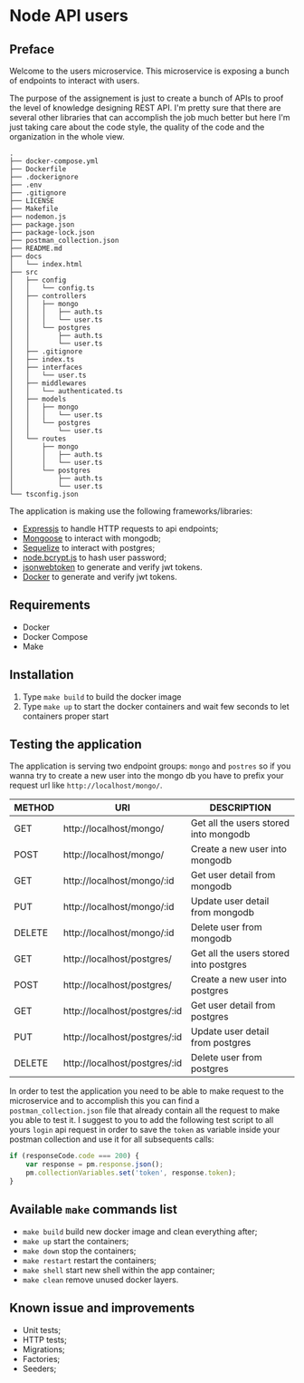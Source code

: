 # Node API users

## Preface

Welcome to the users microservice.
This microservice is exposing a bunch of endpoints to interact with users.

The purpose of the assignement is just to create a bunch of APIs to proof the level of knowledge designing REST API.
I'm pretty sure that there are several other libraries that can accomplish the job much better but here I'm just
taking care about the code style, the quality of the code and the organization in the whole view. 

```
.
├── docker-compose.yml
├── Dockerfile
├── .dockerignore
├── .env
├── .gitignore
├── LICENSE
├── Makefile
├── nodemon.js
├── package.json
├── package-lock.json
├── postman_collection.json
├── README.md
├── docs
│   └── index.html
├── src
│   ├── config
│   │   └── config.ts
│   ├── controllers
│   │   ├── mongo
│   │   │   ├── auth.ts
│   │   │   └── user.ts
│   │   └── postgres
│   │       ├── auth.ts
│   │       └── user.ts
│   ├── .gitignore
│   ├── index.ts
│   ├── interfaces
│   │   └── user.ts
│   ├── middlewares
│   │   └── authenticated.ts
│   ├── models
│   │   ├── mongo
│   │   │   └── user.ts
│   │   └── postgres
│   │       └── user.ts
│   └── routes
│       ├── mongo
│       │   ├── auth.ts
│       │   └── user.ts
│       └── postgres
│           ├── auth.ts
│           └── user.ts
└── tsconfig.json
```

The application is making use the following frameworks/libraries:

- [Expressjs](https://expressjs.com) to handle HTTP requests to api endpoints;
- [Mongoose](https://mongoosejs.com) to interact with mongodb;
- [Sequelize](https://sequelize.org) to interact with postgres;
- [node.bcrypt.js](https://github.com/kelektiv/node.bcrypt.js) to hash user password;
- [jsonwebtoken](https://github.com/auth0/node-jsonwebtoken) to generate and verify jwt tokens.
- [Docker](https://docs.docker.com) to generate and verify jwt tokens.

## Requirements

- Docker
- Docker Compose
- Make

## Installation

1. Type `make build` to build the docker image
2. Type `make up` to start the docker containers and wait few seconds to let containers proper start

## Testing the application

The application is serving two endpoint groups: `mongo` and `postres` so if you wanna try to create a new user into the 
mongo db you have to prefix your request url like `http://localhost/mongo/`.

| METHOD | URI                           | DESCRIPTION                            |
|--------|-------------------------------|----------------------------------------|
| GET    | http://localhost/mongo/       | Get all the users stored into mongodb  |
| POST   | http://localhost/mongo/       | Create a new user into mongodb         |
| GET    | http://localhost/mongo/:id    | Get user detail from mongodb           |
| PUT    | http://localhost/mongo/:id    | Update user detail from mongodb        |
| DELETE | http://localhost/mongo/:id    | Delete user from mongodb               |
| GET    | http://localhost/postgres/    | Get all the users stored into postgres |
| POST   | http://localhost/postgres/    | Create a new user into postgres        |
| GET    | http://localhost/postgres/:id | Get user detail from postgres          |
| PUT    | http://localhost/postgres/:id | Update user detail from postgres       |
| DELETE | http://localhost/postgres/:id | Delete user from postgres              |


In order to test the application you need to be able to make request to the microservice and to accomplish this you can 
find a `postman_collection.json` file that already contain all the request to make you able to test it.
I suggest to you to add the following test script to all yours `login` api request in order to save the `token` as variable 
inside your postman collection and use it for all subsequents calls:

```javascript
if (responseCode.code === 200) {
    var response = pm.response.json();
    pm.collectionVariables.set('token', response.token);
}
```

## Available `make` commands list

- `make build` build new docker image and clean everything after;
- `make up` start the containers;
- `make down` stop the containers;
- `make restart` restart the containers;
- `make shell` start new shell within the app container;
- `make clean` remove unused docker layers.

## Known issue and improvements

- Unit tests;
- HTTP tests;
- Migrations;
- Factories;
- Seeders;